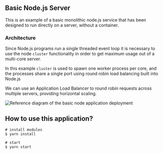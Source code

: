 ## Basic Node.js Server

This is an example of a basic monolithic node.js service that has been designed to run directly on a server, without a container.

### Architecture

Since Node.js programs run a single threaded event loop it is necessary to use the node `cluster` functionality in order to get maximum usage out of a multi-core server.

In this example `cluster` is used to spawn one worker process per core, and the processes share a single port using round robin load balancing built into Node.js

We can use an Application Load Balancer to round robin requests across multiple servers, providing horizontal scaling.

![Reference diagram of the basic node application deployment](../images/monolithic-no-container.png)


## How to use this application?
```
# install modules
$ yarn install

# start
$ yarn start
```